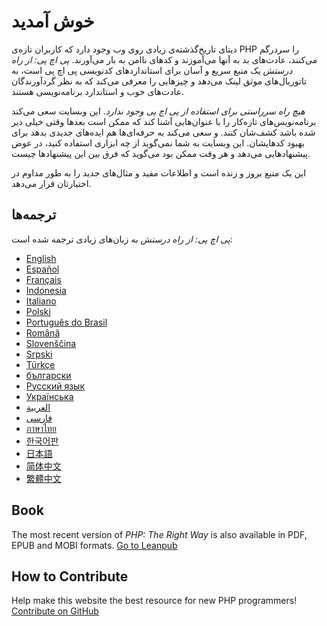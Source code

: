 # خوش آمدید

دیتای تاریخ‌گذشته‌ی زیادی روی وب وجود دارد که کاربران تازه‌ی PHP را سردرگم می‌کنند، عادت‌های بد به آنها می‌آموزند و کدهای ناامن به بار می‌آورند. _پی اچ پی: از راه درستش_ یک منبع سریع و آسان برای استانداردهای کدنویسی پی اچ پی است، به تاتوریال‌های موثق لینک می‌دهد
و چیزهایی را معرفی می‌کند که به نظر گردآورندگان عادت‌های خوب و استاندارد برنامه‌نویسی هستند.

_هیچ راه سرراستی برای استفاده از پی اچ پی وجود ندارد_. این وبسایت سعی می‌کند برنامه‌نویس‌های تازه‌کار را با عنوان‌هایی آشنا کند که ممکن است بعدها وقتی خیلی دیر شده باشد کشف‌شان کنند. و سعی می‌کند به حرفه‌ای‌ها هم ایده‌های جدیدی بدهد برای بهبود کدهایشان. این وبسایت به شما نمی‌گوید از چه ابزاری استفاده کنید، در عوض پیشنهادهایی می‌دهد و هر وقت ممکن بود می‌گوید که فرق بین این پیشنهادها چیست.

این یک منبع بروز و زنده است و اطلاعات مفید و مثال‌های جدید را به طور مداوم در اختیارتان قرار می‌دهد.

## ترجمه‌ها

_پی اچ پی: از راه درستش_ به زبان‌های زیادی ترجمه شده است:

* [English](http://www.phptherightway.com)
* [Español](http://phpdevenezuela.github.io/php-the-right-way)
* [Français](http://eilgin.github.io/php-the-right-way/)
* [Indonesia](http://id.phptherightway.com)
* [Italiano](http://it.phptherightway.com)
* [Polski](http://pl.phptherightway.com)
* [Português do Brasil](http://br.phptherightway.com)
* [Română](https://bgui.github.io/php-the-right-way/)
* [Slovenščina](http://sl.phptherightway.com)
* [Srpski](http://phpsrbija.github.io/php-the-right-way/)
* [Türkçe](http://hkulekci.github.io/php-the-right-way/)
* [български](http://bg.phptherightway.com)
* [Русский язык](http://getjump.github.io/ru-php-the-right-way)
* [Українська](http://iflista.github.com/php-the-right-way)
* [العربية](https://adaroobi.github.io/php-the-right-way/)
* [فارسى](http://novid.github.io/php-the-right-way/)
* [ภาษาไทย](https://apzentral.github.io/php-the-right-way/)
* [한국어판](http://modernpug.github.io/php-the-right-way)
* [日本語](http://ja.phptherightway.com)
* [简体中文](https://laravel-china.github.io/php-the-right-way/)
* [繁體中文](https://laravel-taiwan.github.io/php-the-right-way)

## Book

The most recent version of _PHP: The Right Way_ is also available in PDF, EPUB and MOBI formats. [Go to Leanpub][1]

## How to Contribute

Help make this website the best resource for new PHP programmers! [Contribute on GitHub][2]

[1]: https://leanpub.com/phptherightway
[2]: https://github.com/codeguy/php-the-right-way/tree/gh-pages
